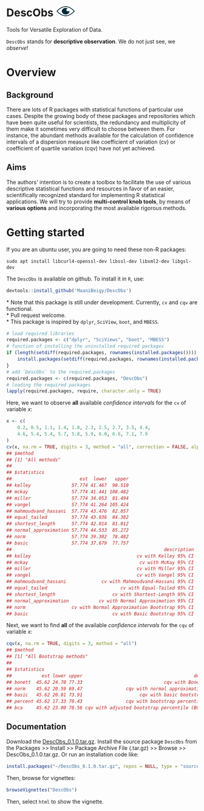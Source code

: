 # DescObs ![DescObs](eye.png)
Tools for Versatile Exploration of Data.

`DescObs` stands for **descriptive observation**. 
We do not just see, we *observe*! 

# Overview
## Background
There are lots of R packages with statistical functions of particular use cases.
Despite the growing body of these packages and repositories which have been
quite useful for scientists, the redundancy and multiplicity of them
make it sometimes very difficult to choose between them. For instance, the 
abundant methods available for the calculation of confidence intervals of a 
dispersion measure like coefficient of variation (cv) or coefficient of quartile variation (cqv) have not yet achieved.
## Aims
The authors' intention is to create a toolbox to facilitate the use of various 
descriptive statistical functions and resources in favor of an easier, 
scientifically recognized standard for implementing R statistical applications. 
We will try to provide **multi-control knob tools**, by means of 
**various options** and incorporating the most available rigorous methods. 

# Getting started
If you are an ubuntu user, you are going to need these non-R packages:    
```linux
sudo apt install libcurl4-openssl-dev libssl-dev libxml2-dev libgsl-dev   
```   

The `DescObs` is available on github. To install it in `R`, use:  

```r
devtools::install_github('MaaniBeigy/DescObs')  
```
\* Note that this package is still under development. Currently, `cv` and `cqv`      are functional.     
\* Pull request welcome.     
\* This package is inspired by `dplyr`, `SciView`, `boot`, and `MBESS`.     

```r
# load required libraries
required.packages <- c("dplyr", "SciViews", "boot", "MBESS")
# function of installing the uninstalled required packages
if (length(setdiff(required.packages, rownames(installed.packages()))) > 0) {
    install.packages(setdiff(required.packages, rownames(installed.packages())))
} 
# add `DescObs` to the required.packages
required.packages <- c(required.packages, "DescObs")
# loading the required packages
lapply(required.packages, require, character.only = TRUE)
```
Here, we want to observe **all** available *confidence intervals* for the `cv` of variable *x*:     
```r
x <- c(
    0.2, 0.5, 1.1, 1.4, 1.8, 2.3, 2.5, 2.7, 3.5, 4.4,
    4.6, 5.4, 5.4, 5.7, 5.8, 5.9, 6.0, 6.6, 7.1, 7.9
)
cv(x, na.rm = TRUE, digits = 3, method = "all", correction = FALSE, alpha = 0.05)
## $method
## [1] "All methods"
## 
## $statistics
##                         est  lower   upper
## kelley               57.774 41.467  98.510
## mckay                57.774 41.441 108.482
## miller               57.774 34.053  81.494
## vangel               57.774 41.264 105.424
## mahmoudvand_hassani  57.774 43.476  82.857
## equal_tailed         57.774 43.936  84.382
## shortest_length      57.774 42.014  81.012
## normal_approximation 57.774 44.533  85.272
## norm                 57.774 39.382  78.482
## basic                57.774 37.679  77.757
##                                                        description
## kelley                                       cv with Kelley 95% CI
## mckay                                         cv with McKay 95% CI
## miller                                       cv with Miller 95% CI
## vangel                                       cv with Vangel 95% CI
## mahmoudvand_hassani             cv with Mahmoudvand-Hassani 95% CI
## equal_tailed                           cv with Equal-Tailed 95% CI
## shortest_length                     cv with Shortest-Length 95% CI
## normal_approximation           cv with Normal Approximation 95% CI
## norm                 cv with Normal Approximation Bootstrap 95% CI
## basic                               cv with Basic Bootstrap 95% CI
```
Next, we want to find **all** of the available *confidence intervals* for the `cqv` of variable *x*:  
```r
cqv(x, na.rm = TRUE, digits = 3, method = "all")
## $method
## [1] "All Bootstrap methods"
## 
## $statistics
##           est lower upper                                         description
## bonett  45.62 24.78 77.33                              cqv with Bonett 95% CI
## norm    45.62 20.59 69.47                cqv with normal approximation 95% CI
## basic   45.62 20.81 73.91                     cqv with basic bootstrap 95% CI
## percent 45.62 17.33 70.43                cqv with bootstrap percentile 95% CI
## bca     45.62 23.00 78.56 cqv with adjusted bootstrap percentile (BCa) 95% CI
```
## Documentation    
Download the [DescObs_0.1.0.tar.gz](
https://github.com/MaaniBeigy/DescObs/raw/master/DescObs_0.1.0.tar.gz). Install the source package `DescObs` from the Packages >> Install >> Package Archive 
File (.tar.gz) >> Browse >> DescObs_0.1.0.tar.gz. Or run an installation code like:     
```r
install.packages("~/DescObs_0.1.0.tar.gz", repos = NULL, type = "source")
```
Then, browse for vignettes:

```r
browseVignettes("DescObs")
```
Then, select `html` to show the vignette.
